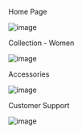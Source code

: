 Home Page

![image](https://github.com/user-attachments/assets/e2a96702-11d7-4114-9e48-2ca10af32e62)


Collection - Women

![image](https://github.com/user-attachments/assets/b64c2f8c-7168-484e-bf3c-bfb7fb60d326)


Accessories 

![image](https://github.com/user-attachments/assets/20a50da2-db9e-4f24-b39a-6deb8298bae0)


Customer Support

![image](https://github.com/user-attachments/assets/c1e176f4-9ae5-45d5-95c9-a9d91372cb71)
